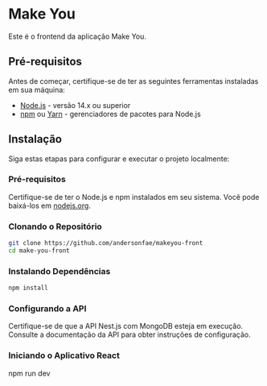 # Make You

Este é o frontend da aplicação Make You.

## Pré-requisitos

Antes de começar, certifique-se de ter as seguintes ferramentas instaladas em sua máquina:

- [Node.js](https://nodejs.org/) - versão 14.x ou superior
- [npm](https://www.npmjs.com/) ou [Yarn](https://yarnpkg.com/) - gerenciadores de pacotes para Node.js

## Instalação

Siga estas etapas para configurar e executar o projeto localmente:

### Pré-requisitos

Certifique-se de ter o Node.js e npm instalados em seu sistema. Você pode baixá-los em [nodejs.org](https://nodejs.org/).

### Clonando o Repositório

```bash
git clone https://github.com/andersonfae/makeyou-front
cd make-you-front
```

### Instalando Dependências

```bash
npm install
```

### Configurando a API

Certifique-se de que a API Nest.js com MongoDB esteja em execução. Consulte a documentação da API para obter instruções de configuração.

### Iniciando o Aplicativo React

npm run dev
